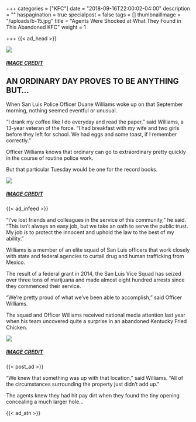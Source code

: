 +++
categories = ["KFC"]
date = "2018-09-16T22:00:02-04:00"
description = ""
haspagination = true
specialpost = false
tags = []
thumbnailImage = "/uploads/b-15.jpg"
title = "Agents Were Shocked at What They Found in This Abandoned KFC"
weight = 1

+++
{{< ad_head >}}

[![](http://sopawfect.com/wp-content/uploads/2018/08/a-21.jpg)](http://sopawfect.com/wp-content/uploads/2018/08/a-21.jpg)

##### [_IMAGE CREDIT_](https://goo.gl/images/fnHTye)

## AN ORDINARY DAY PROVES TO BE ANYTHING BUT…

When San Luis Police Officer Duane Williams woke up on that September morning, nothing seemed eventful or unusual.

“I drank my coffee like I do everyday and read the paper,” said Williams, a 13-year veteran of the force. “I had breakfast with my wife and two girls before they left for school. We had eggs and some toast, if I remember correctly.”

Officer Williams knows that ordinary can go to extraordinary pretty quickly in the course of routine police work.

But that particular Tuesday would be one for the record books.

[![](http://sopawfect.com/wp-content/uploads/2018/08/b-21.jpg)](http://sopawfect.com/wp-content/uploads/2018/08/b-21.jpg)

##### [_IMAGE CREDIT_](https://goo.gl/images/svQN6d)

{{< ad_infeed >}}

“I’ve lost friends and colleagues in the service of this community,” he said. “This isn’t always an easy job, but we take an oath to serve the public trust. My job is to protect the innocent and uphold the law to the best of my ability.”

Williams is a member of an elite squad of San Luis officers that work closely with state and federal agencies to curtail drug and human trafficking from Mexico.

The result of a federal grant in 2014, the San Luis Vice Squad has seized over three tons of marijuana and made almost eight hundred arrests since they commenced their service.

“We’re pretty proud of what we’ve been able to accomplish,” said Officer Williams.

The squad and Officer Williams received national media attention last year when his team uncovered quite a surprise in an abandoned Kentucky Fried Chicken.

[![](http://sopawfect.com/wp-content/uploads/2018/08/c-21.jpg)](http://sopawfect.com/wp-content/uploads/2018/08/c-21.jpg)

##### [_IMAGE CREDIT_](https://goo.gl/images/bFkHyJ)

{{< post_ad >}}

“We knew that something was up with that location,” said Williams. “All of the circumstances surrounding the property just didn’t add up.”

The agents knew they had hit pay dirt when they found the tiny opening concealing a much larger hole…

{{< ad_atn >}}
